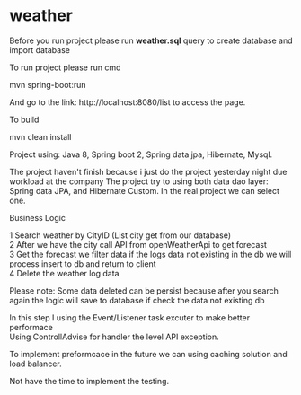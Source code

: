 # weather

Before you run project please run <b>weather.sql</b> query to create database and import database

To run project please run cmd

mvn spring-boot:run

And go to the link: http://localhost:8080/list  to access the page.

To build

mvn clean install

Project using:
Java 8, Spring boot 2, Spring data jpa, Hibernate, Mysql.

The project haven't finish because i just do the project yesterday night due workload at the company 
The project try to using both data dao layer: Spring data JPA, and Hibernate Custom. In the real project we can select one.



Business Logic

1 Search weather by CityID (List city get from our database) <br />
2 After we have the city call API from openWeatherApi to get forecast <br />
3 Get the forecast we filter data if the logs data not existing in the db we will process insert to db and return to client <br />
4 Delete the weather log data 


Please note: Some data deleted can be persist because after you search again the logic will save to database if check the data not existing db

In this step I using the Event/Listener task excuter to make better performace <br />
Using ControllAdvise for handler the level API exception. <br />

To implement preformcace in the future we can using caching solution and load balancer. <br />



Not have the time to implement the testing. 
